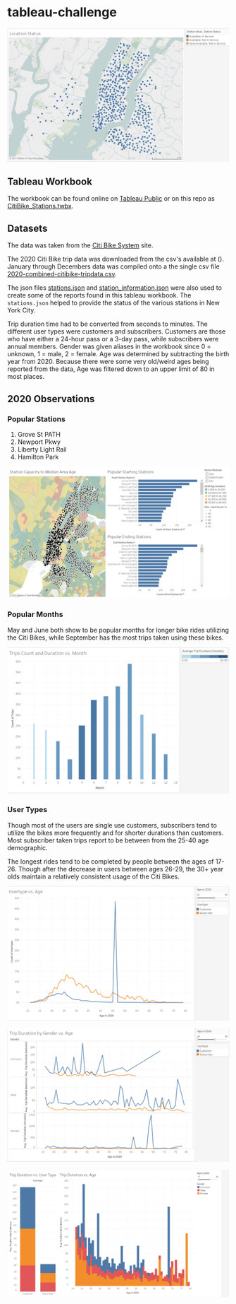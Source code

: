 # tableau-challenge

<p align="center"><img src="https://github.com/meielerol/tableau-challenge/blob/main/Images/LocationStatus-ZipCode-ColorStatus.png" alt="New York City Citi Bike Stations"></p>

## Tableau Workbook

The workbook can be found online on [Tableau Public](https://public.tableau.com/profile/lorelei4499#!/vizhome/CitiBike_Stations/CitiBikeUsage) or on this repo as [CitiBike_Stations.twbx](https://github.com/meielerol/tableau-challenge/blob/main/tableau-workbooks/CitiBike_Stations.twbx).

## Datasets

The data was taken from the [Citi Bike System](https://www.citibikenyc.com/system-data) site.

The 2020 Citi Bike trip data was downloaded from the csv's available at (). January through Decembers data was compiled onto a the single csv file [2020-combined-citibike-tripdata.csv]().

The json files [stations.json]() and [station_information.json]() were also used to create some of the reports found in this tableau workbook. The `stations.json` helped to provide the status of the various stations in New York City.

Trip duration time had to be converted from seconds to minutes. The different user types were customers and subscribers. Customers are those who have either a 24-hour pass or a 3-day pass, while subscribers were annual members. Gender was given aliases in the workbook since 0 = unknown, 1 = male, 2 = female. Age was determined by subtracting the birth year from 2020. Because there were some very old/weird ages being reported from the data, Age was filtered down to an upper limit of 80 in most places.

## 2020 Observations

### Popular Stations

1. Grove St PATH
2. Newport Pkwy
3. Liberty Light Rail
4. Hamilton Park

<p align="center"><img src="https://github.com/meielerol/tableau-challenge/blob/main/Images/Dashboard_2020_PopularStations.png" alt="Popular Stations"></p>

### Popular Months

May and June both show to be popular months for longer bike rides utilizing the Citi Bikes, while September has the most trips taken using these bikes.

<p align="center"><img src="https://github.com/meielerol/tableau-challenge/blob/main/Images/2020_TripCount-TripDuration-v-Month.png" alt="Trip Duration vs. Trips Taken vs. Month"></p>

### User Types

Though most of the users are single use customers, subscribers tend to utilize the bikes more frequently and for shorter durations than customers. Most subscriber taken trips report to be between from the 25-40 age demographic.

The longest rides tend to be completed by people between the ages of 17-26. Though after the decrease in users between ages 26-29, the 30+ year olds maintain a relatively consistent usage of the Citi Bikes.

<p align="center"><img src="https://github.com/meielerol/tableau-challenge/blob/main/Images/2020_Usertype-v-Age.png" alt="User Type by Age"></p>

<p align="center"><img src="https://github.com/meielerol/tableau-challenge/blob/main/Images/2020_TripDurationByGender-v-Age.png" alt="Trip Duration by Gender and Age"></p>

<p align="center"><img src="https://github.com/meielerol/tableau-challenge/blob/main/Images/Dashboard_2020_TripDuration-v-UserType-Age.png" alt="Trip Duration with Age"></p>
